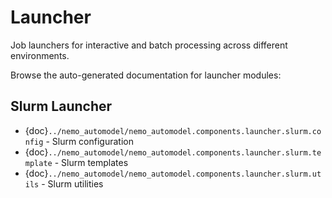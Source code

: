 # Launcher

Job launchers for interactive and batch processing across different environments.

Browse the auto-generated documentation for launcher modules:

## Slurm Launcher

- {doc}`../nemo_automodel/nemo_automodel.components.launcher.slurm.config` - Slurm configuration
- {doc}`../nemo_automodel/nemo_automodel.components.launcher.slurm.template` - Slurm templates
- {doc}`../nemo_automodel/nemo_automodel.components.launcher.slurm.utils` - Slurm utilities
